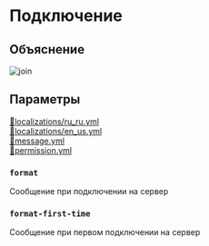 <!-- #region title -->
# Подключение
<!-- #endregion title -->

<!-- #region explanation -->
## Объяснение
![join](/join.png)
<!-- #endregion explanation -->

<!-- #region parameters -->
## Параметры
[:file_folder:localizations/ru_ru.yml](/docs/localizations/ru_ru/message/join)\
[:file_folder:localizations/en_us.yml](/docs/localizations/en_us/message/join)\
[:file_folder:message.yml](/docs/message/join)\
[:file_folder:permission.yml](/docs/permission/message/join)
<!-- #endregion parameters -->

<!-- #region localization -->
### `format`

Сообщение при подключении на сервер

### `format-first-time`

Сообщение при первом подключении на сервер
<!-- #endregion localization -->